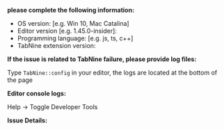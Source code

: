 **please complete the following information:**	
 - OS version: [e.g. Win 10, Mac Catalina]	
 - Editor version [e.g. 1.45.0-insider]:	
 - Programming language: [e.g. js, ts, c++]	
 - TabNine extension version:
 
 **If the issue is related to TabNine failure, please provide log files:**	

 Type `TabNine::config` in your editor, the logs are located at the bottom of the page
 
**Editor console logs:**

 Help -> Toggle Developer Tools


**Issue Details:**
